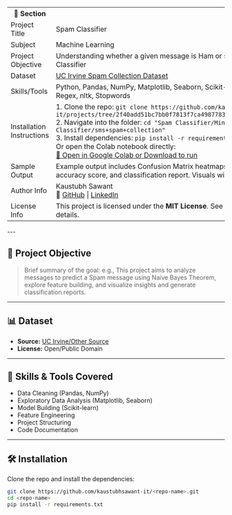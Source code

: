 <table>
  <tr>
    <th>🧾 Section</th>
  </tr>
  <tr>
    <td>Project Title</td>
    <td>Spam Classifier</td>
  </tr>
  <tr>
    <td>Subject</td>
    <td>Machine Learning</td>
  </tr>
  <tr>
    <td>Project Objective</td>
    <td>Understanding whether a given message is Ham or spam using NLP based Spam Classifier</td>
  </tr>
  <tr>
    <td>Dataset</td>
    <td><a href="https://archive.ics.uci.edu/dataset/228/sms+spam+collection">UC Irvine Spam Collection Dataset </a></td>
  </tr>
 <tr>
  <td>Skills/Tools</td>
  <td>Python, Pandas, NumPy, Matplotlib, Seaborn, Scikit-learn, Jupyter Notebook, Regex, nltk, Stopwords</td>
</tr>
<tr>
  <td>Installation Instructions</td>
  <td>
    1. Clone the repo: <code>git clone https://github.com/kaustubhsawant-it/projects/tree/2f40add51bc7bb0f7813f7ca498778366cac820b/Machine%20Learning/</code><br>
    2. Navigate into the folder: <code>cd "Spam Classifier/Minor/Spam Classifier/sms+spam+collection"</code><br> 
    3. Install dependencies: <code>pip install -r requirements.txt</code><br>
    Or open the Colab notebook directly:<br>
    <a href="https://github.com/kaustubhsawant-it/projects/blob/main/Machine%20Learning/Minor/Spam%20Classifier/sms%2Bspam%2Bcollection/spam_ham.ipynb">
    📔 Open in Google Colab or Download to run</a>
  </td>
</tr>
<tr>
  <td>Sample Output</td>
  <td>Example output includes Confusion Matrix heatmaps, Ham OR Spam prediction accuracy score, and classification report. Visuals will be added after model training.</td>
</tr>
<tr>
  <td>Author Info</td>
  <td>
    Kaustubh Sawant<br>
    🔗 <a href="https://github.com/kaustubhsawant-it">GitHub</a> |
    <a href="https://linkedin.com/in/kaustubh-ai">LinkedIn</a>
  </td>
</tr>
<tr>
  <td>License Info</td>
  <td>This project is licensed under the <strong>MIT License</strong>. See the LICENSE file for more details.</td>
</tr>
</table>
---

## 🚀 Project Objective

> Brief summary of the goal:
> e.g., This project aims to analyze messages to predict a Spam message using Naive Bayes Theorem, explore feature building, and visualize insights and generate classification reports.

---

## 📊 Dataset

- **Source:** [UC Irvine/Other Source](https://archive.ics.uci.edu/dataset/228/sms+spam+collection)
- **License:** Open/Public Domain

---

## 🧠 Skills & Tools Covered

- Data Cleaning (Pandas, NumPy)
- Exploratory Data Analysis (Matplotlib, Seaborn)
- Model Building (Scikit-learn)
- Feature Engineering
- Project Structuring
- Code Documentation

---

## 🛠️ Installation

Clone the repo and install the dependencies:

```bash
git clone https://github.com/kaustubhsawant-it/<repo-name>.git
cd <repo-name>
pip install -r requirements.txt
